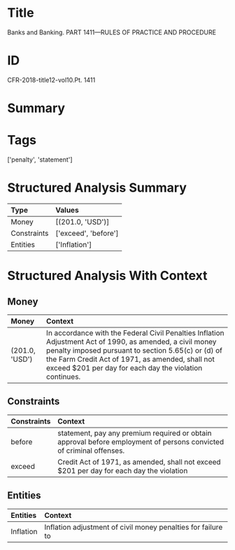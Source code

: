 # Title

 Banks and Banking. PART 1411—RULES OF PRACTICE AND PROCEDURE


# ID

 CFR-2018-title12-vol10.Pt. 1411


# Summary




# Tags

['penalty', 'statement']


# Structured Analysis Summary

| Type        | Values               |
|:------------|:---------------------|
| Money       | [(201.0, 'USD')]     |
| Constraints | ['exceed', 'before'] |
| Entities    | ['Inflation']        |


# Structured Analysis With Context

 


## Money

| Money          | Context                                                                                                                                                                                                                                                                       |
|:---------------|:------------------------------------------------------------------------------------------------------------------------------------------------------------------------------------------------------------------------------------------------------------------------------|
| (201.0, 'USD') | In accordance with the Federal Civil Penalties Inflation Adjustment Act of 1990, as amended, a civil money penalty imposed pursuant to section 5.65(c) or (d) of the Farm Credit Act of 1971, as amended, shall not exceed $201 per day for each day the violation continues. |


## Constraints

| Constraints   | Context                                                                                                              |
|:--------------|:---------------------------------------------------------------------------------------------------------------------|
| before        | statement, pay any premium required or obtain approval before  employment of persons convicted of criminal offenses. |
| exceed        | Credit Act of 1971, as amended, shall not exceed $201 per day for each day the violation                             |


## Entities

| Entities   | Context                                                      |
|:-----------|:-------------------------------------------------------------|
| Inflation  | Inflation adjustment of civil money penalties for failure to |



